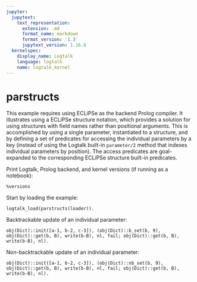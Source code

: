 ```yaml
---
jupyter:
  jupytext:
    text_representation:
      extension: .md
      format_name: markdown
      format_version: '1.3'
      jupytext_version: 1.16.6
  kernelspec:
    display_name: Logtalk
    language: logtalk
    name: logtalk_kernel
---
```


<!--
________________________________________________________________________

This file is part of Logtalk <https://logtalk.org/>  
SPDX-FileCopyrightText: 1998-2025 Paulo Moura <pmoura@logtalk.org>  
SPDX-License-Identifier: Apache-2.0

Licensed under the Apache License, Version 2.0 (the "License");
you may not use this file except in compliance with the License.
You may obtain a copy of the License at

    http://www.apache.org/licenses/LICENSE-2.0

Unless required by applicable law or agreed to in writing, software
distributed under the License is distributed on an "AS IS" BASIS,
WITHOUT WARRANTIES OR CONDITIONS OF ANY KIND, either express or implied.
See the License for the specific language governing permissions and
limitations under the License.
________________________________________________________________________
-->

# parstructs

This example requires using ECLiPSe as the backend Prolog compiler. It
illustrates using a ECLiPSe structure notation, which provides a solution
for using structures with field names rather than positional arguments. This
is accomplished by using a single parameter, instantiated to a structure, and
by defining a set of predicates for accessing the individual parameters by a
key (instead of using the Logtalk built-in `parameter/2` method that indexes
individual parameters by position). The access predicates are goal-expanded
to the corresponding ECLiPSe structure built-in predicates.

Print Logtalk, Prolog backend, and kernel versions (if running as a notebook):

```logtalk
%versions
```

Start by loading the example:

```logtalk
logtalk_load(parstructs(loader)).
```

Backtrackable update of an individual parameter:

```logtalk
obj(Dict)::init([a-1, b-2, c-3]), (obj(Dict)::b_set(b, 9), obj(Dict)::get(b, B), write(b-B), nl, fail; obj(Dict)::get(b, B), write(b-B), nl).
```

<!--
b-9
b-2
Dict = p{a:1, b:2, c:3}, B = 2.
-->

Non-backtrackable update of an individual parameter:

```logtalk
obj(Dict)::init([a-1, b-2, c-3]), (obj(Dict)::nb_set(b, 9), obj(Dict)::get(b, B), write(b-B), nl, fail; obj(Dict)::get(b, B), write(b-B), nl).
```

<!--
b-9
b-9
Dict = p{a:1, b:9, c:3}, B = 9.
-->
